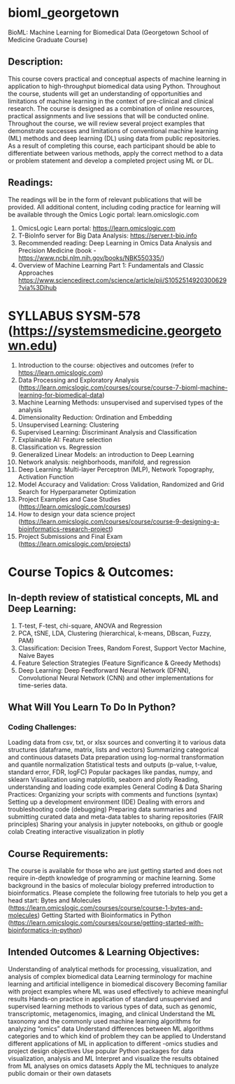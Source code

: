 # bioml_georgetown
BioML: Machine Learning for Biomedical Data (Georgetown School of Medicine Graduate Course)

## Description:
This course covers practical and conceptual aspects of machine learning in application to high-throughput biomedical data using Python. Throughout the course, students will get an understanding of opportunities and limitations of machine learning in the context of pre-clinical and clinical research. The course is designed as a combination of online resources, practical assignments and live sessions that will be conducted online. Throughout the course, we will review several project examples that demonstrate successes and limitations of conventional machine learning (ML) methods and deep learning (DL) using data from public repositories. As a result of completing this course, each participant should be able to differentiate between various methods, apply the correct method to a data or problem statement and develop a completed project using ML or DL.

## Readings:
The readings will be in the form of relevant publications that will be provided. All additional content, including coding practice for learning will be available through the Omics Logic portal: learn.omicslogic.com

1.	OmicsLogic Learn portal: https://learn.omicslogic.com
2.	T-BioInfo server for Big Data Analysis: https://server.t-bio.info
3.	Recommended reading: Deep Learning in Omics Data Analysis and Precision Medicine (book - https://www.ncbi.nlm.nih.gov/books/NBK550335/)
4.	Overview of Machine Learning Part 1: Fundamentals and Classic Approaches https://www.sciencedirect.com/science/article/pii/S1052514920300629?via%3Dihub

# SYLLABUS SYSM-578 (https://systemsmedicine.georgetown.edu) 

1.	Introduction to the course: objectives and outcomes	(refer to https://learn.omicslogic.com)
2.	Data Processing and Exploratory Analysis	(https://learn.omicslogic.com/courses/course/course-7-bioml-machine-learning-for-biomedical-data)
3.	Machine Learning Methods: unsupervised and supervised types of the analysis
4.	Dimensionality Reduction: Ordination and Embedding
5.	Unsupervised Learning: Clustering
6.	Supervised Learning: Discriminant Analysis and Classification
7.	Explainable AI: Feature selection
8.	Classification vs. Regression
9.	Generalized Linear Models: an introduction to Deep Learning
10.	Network analysis: neighborhoods, manifold, and regression
11.	Deep Learning: Multi-layer Perceptron (MLP), Network Topography, Activation Function
12.	Model Accuracy and Validation: Cross Validation, Randomized and Grid Search for Hyperparameter Optimization
13.	Project Examples and Case Studies	(https://learn.omicslogic.com/courses)
14.	How to design your data science project	(https://learn.omicslogic.com/courses/course/course-9-designing-a-bioinformatics-research-project)
15.	Project Submissions and Final Exam 	(https://learn.omicslogic.com/projects)

# Course Topics & Outcomes:
## In-depth review of statistical concepts, ML and Deep Learning:
1. T-test, F-test, chi-square, ANOVA and Regression
2. PCA, tSNE, LDA, Clustering (hierarchical, k-means, DBscan, Fuzzy, PAM)
3. Classification: Decision Trees, Random Forest, Support Vector Machine, Naive Bayes
4. Feature Selection Strategies (Feature Significance & Greedy Methods)
5. Deep Learning: Deep Feedforward Neural Network (DFNN), Convolutional Neural Network (CNN) and other implementations for time-series data.

## What Will You Learn To Do In Python?

### Coding Challenges:
Loading data from csv, txt, or xlsx sources and converting it to various data structures (dataframe, matrix, lists and vectors)
Summarizing categorical and continuous datasets
Data preparation using log-normal transformation and quantile normalization
Statistical tests and outputs (p-value, t-value, standard error, FDR, logFC)
Popular packages like pandas, numpy, and sklearn
Visualization using matplotlib, seaborn and plotly
Reading, understanding and loading code examples
General Coding & Data Sharing Practices:
Organizing your scripts with comments and functions (syntax)
Setting up a development environment (IDE)
Dealing with errors and troubleshooting code (debugging)
Preparing data summaries and submitting curated data and meta-data tables to sharing repositories (FAIR principles)
Sharing your analysis in jupyter notebooks, on github or google colab
Creating interactive visualization in plotly

## Course Requirements:
The course is available for those who are just getting started and does not require in-depth knowledge of programming or machine learning. Some background in the basics of molecular biology preferred introduction to bioinformatics.
Please complete the following free tutorials to help you get a head start:
Bytes and Molecules (https://learn.omicslogic.com/courses/course/course-1-bytes-and-molecules)
Getting Started with Bioinformatics in Python (https://learn.omicslogic.com/courses/course/getting-started-with-bioinformatics-in-python)

## Intended Outcomes & Learning Objectives:
Understanding of analytical methods for processing, visualization, and analysis of complex biomedical data
Learning terminology for machine learning and artificial intelligence in biomedical discovery
Becoming familiar with project examples where ML was used effectively to achieve meaningful results
Hands-on practice in application of standard unsupervised and supervised learning methods to various types of data, such as genomic, transcriptomic, metagenomics, imaging, and clinical
Understand the ML taxonomy and the commonly used machine learning algorithms for analyzing “omics” data
Understand differences between ML algorithms categories and to which kind of problem they can be applied to
Understand different applications of ML in application to different -omics studies and project design objectives
Use popular Python packages for data visualization, analysis and ML
Interpret and visualize the results obtained from ML analyses on omics datasets
Apply the ML techniques to analyze public domain or their own datasets

